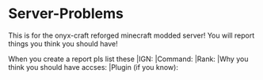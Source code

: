 # Server-Problems
This is for the onyx-craft reforged minecraft modded server! You will report things you think you should have!


When you create a report pls list these
|IGN:
|Command:
|Rank:
|Why you think you should have accses:
|Plugin (if you know):
